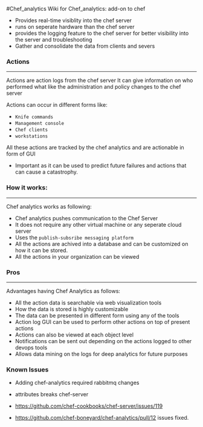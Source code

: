 #Chef_analytics
Wiki for Chef_analytics: add-on to chef

- Provides real-time visiblity into the chef server
- runs on seperate hardware than the chef server
- provides the logging feature to the chef server for better visibility into the server and troubleshooting
- Gather and consolidate the data from clients and severs

### Actions
<hr>
Actions are action logs from the chef server 
It can give information on who performed what like the administration and policy changes to the chef server

Actions can occur in different forms like:
- `Knife commands`
- `Management console`
- `Chef clients` 
- `workstations`

All these actions are tracked by the chef analytics and are actionable in form of GUI

- Important as it can be used to predict future failures and actions that can cause a catastrophy.

### How it works:
<hr> 
Chef analytics works as following: 

- Chef analytics pushes communication to the Chef Server
- It does not require any other virtual machine or any seperate cloud server
- Uses the `publish-subsribe messaging platform`
- All the actions are achived into a database and can be customized on how it can be stored.
- All the actions in your organization can be viewed



### Pros
<hr> 
Advantages having Chef Analytics as follows: 

- All the action data is searchable via web visualization tools
- How the data is stored is highly customizable
- The data can be presented in different form using any of the tools
- Action log GUI can be used to perform other actions on top of present actions
- Actions can also be viewed at each object level 
- Notifications can be sent out depending on the actions logged to other devops tools
- Allows data mining on the logs for deep analytics for future purposes

### Known Issues 

- Adding chef-analytics required rabbitmq changes
- attributes breaks chef-server
- https://github.com/chef-cookbooks/chef-server/issues/119

- https://github.com/chef-boneyard/chef-analytics/pull/12 issues fixed.


